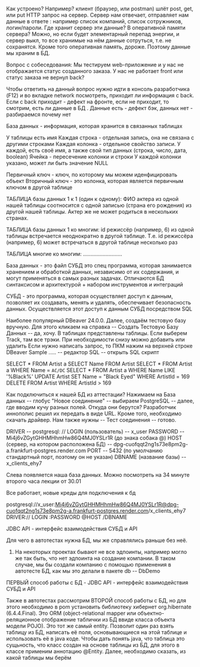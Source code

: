 Как устроено? Например? клиент (браузер, или postman) шлёт post, get, или put HTTP запрос на сервер. Сервер нам отвечает,
отправляет нам данные в ответе : например список компаний, список сотружников, логин/пароли. Где хранит
сервер эти данные? В оперативной памяти сервера? Можно, но если будет элементарный перепад энергии, и сервер выкл,
то все хранимые на нём данные сотруться, т.е. не сохранятся. Кроме того оперативная память, дороже. Поэтому данные
мы храним в БД.

Вопрос с собеседования: Мы тестируем web-приложение и у нас не отображается статус созданного заказа.
У нас не работает front или статус заказа не вернул back?

Чтобы ответить на данный вопрос нужно идти в консоль разработчика (F12) и  во вкладке network посмотреть, приходит
ли информация с back. Если с back приходит - дефект на фронте, если не приходит, то смотрим, есть ли данные в БД
. Данные есть - дефект бэк, данных нет - разбираемся почему нет

База данных - информация, которая хранится в связанных таблицах

У таблицы есть имя
Каждая строка - отдельная запись, она не связана с другими строками
Каждая колонка - отдельное свойство записи. У каждой, есть своё имя, а также свой тип данных (строка, число, дата, boolean)
Ячейка - пересечение колонки и строки
У каждой колонки указано, может ли быть значение NULL

Первичный ключ - ключ, по которому мы можем иденфицировать объект
Вторичный ключ - это колонка, которая является первичным ключом в другой таблице

ТАБЛИЦА базы данных 1 к 1 (один к одному):
ФИО актера из одной нашей таблицы соотносится с одной записью (страна его рождения) из другой нашей таблицы.
Актер же не может родиться в нескольких странах.

ТАБЛИЦА базы данных 1 ко многим:
id режиссёр (например, 6) из одной таблицы встречается неоднократно в другой таблице. Т.е. id режиссёра (например, 6)
может встречаться в другой таблице несколько раз

ТАБЛИЦА многие ко многим:
..........................

База данных - это файл
СУБД это спец программа, которая занимается хранением и обработкой данных, независимо от их содержания, и
могут применяться в самых разных задачах. Отличаются БД синтаксисом и архитектурой + набором инструментов и интеграций

СУБД - это программа, которая осуществляет доступ к данным, позволяет их создавать, менять и удалять, обеспечивает
безопасность данных. Осуществляется этот доступ к данным СУБД посредством SQL

Наиболее популярный DBeaver 24.0.0. Далее, создаём тестовую базу вручную. Для этого кликаем на справка --
Создать Тестовую Базу Данных -- да, хочу. В таблицах представлены таблицы. Если выберем Track, там все трэки.
При необходимости снизу можно добавить или удалить
Если нужно написать запрос, то ПКМ нажим на верхней строке DBeaver Sample ..... -- редактор SQL -- открыть SQL скрипт

SELECT * FROM Artist a
SELECT Name FROM Artist
SELECT * FROM Artist a WHERE Name = `AC/DC`
SELECT * FROM Artist a WHERE Name LIKE '%Black%'
UPDATE Artist SET Name = "Black Eyed" WHERE ArtistId = 169
DELETE FROM Artist WHERE ArtistId > 169

Как подключиться к нашей БД из аттестации? Нажимаем на База данных -- глобус "Новое соединение" -- выбираем PostgreSQL -- далее, где
вводим кучу разных полей. Откуда они берутся? Разработчик иннополис решил их передать в виде URL. Кроме того,
необходимо скачать драйвер. Нам также нужны -- Тест соединения -- готово.

DRIVER -- postgresql: //
LOGIN (пользователь) -- x_user
PASSWORD -- Mi4j6vZGytGHHMHhmHw86Q4MJ0YSLr1R (до знака собака @)
HOST (сервер, на котором расположена БД) -- dpg-cuofqqt2ng1s73e8pm2g-a.frankfurt-postgres.render.com
PORT -- 5432 (по умолчанию стандартный порт, поэтому он не указан)
DBNAME (название базы) -- x_clients_ehy7


Слева появляется наша база данных.
Можно посмотреть на 34 минуте второго часа лекции от 30.01

Все работает, новые креды для подключения к бд

postgresql://x_user:Mi4j6vZGytGHHMHhmHw86Q4MJ0YSLr1R@dpg-cuofqqt2ng1s73e8pm2g-a.frankfurt-postgres.render.com/x_clients_ehy7
DRIVER://    LOGIN :PASSWORD                        @HOST                                                    /DBNAME

JDBC API - интерфейс взаимодействия СУБД и API

Для чего в автотестах нужна БД, мы же справлялись раньше без неё. 
1) На некоторых проектах бывают не все эдпоинты, например могло же так быть, что нет эдпоинта на создание 
компании. В таком случае, мы бы создали компанию с помощью применения в автотесте БД, как мы это делали 
в пакете db -- DbDemo

ПЕРВЫЙ способ работы с БД - JDBC API - интерфейс взаимодействия СУБД и API

Также в автотестах рассмотрим ВТОРОЙ способ работы с БД, но для этого необходимо в pom установить библиотеку хибернет
org.hibernate (6.4.4.Final). Это ORM (object-relational mapper или объектно-реляционное отображение таблички из БД
ввиде класса объекта модели POJO). Это тот же самый entity. Позволит один раз взять таблицу из БД, написать её поля,
основывающиеся на этой таблице и использовать её в java коде. Чтобы дать понять java, что таблица это сущьность, что
класс создан на основе таблицы из БД, для этого в классе применим аннотацию @Entity. Далее, необходимо сказать,
из какой таблицы мы берём